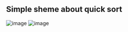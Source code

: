 ## Simple sheme about quick sort 

![image](https://github.com/user-attachments/assets/e141c2fa-85a8-4fba-b6f3-b9b9de86ae95)
![image](https://github.com/user-attachments/assets/477ce1b2-68ca-47d4-81c2-0279f73d6009)

